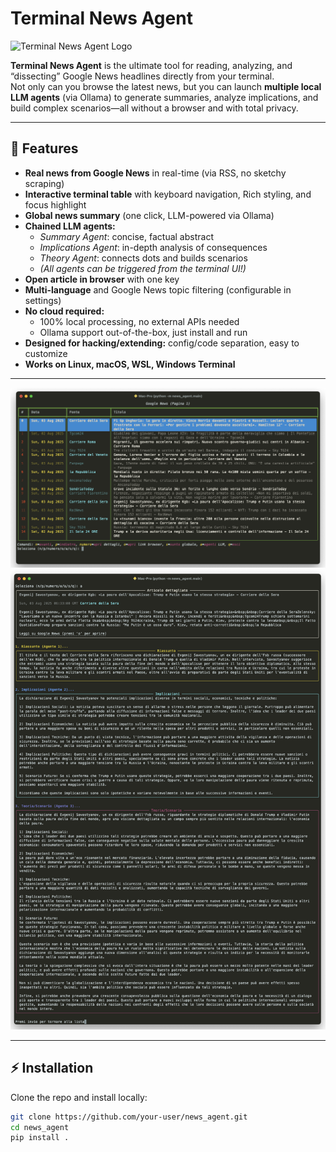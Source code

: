 # Terminal News Agent

![Terminal News Agent Logo](./image/logo.png)

**Terminal News Agent** is the ultimate tool for reading, analyzing, and “dissecting” Google News headlines directly from your terminal.  
Not only can you browse the latest news, but you can launch **multiple local LLM agents** (via Ollama) to generate summaries, analyze implications, and build complex scenarios—all without a browser and with total privacy.

---

## 🚀 Features

- **Real news from Google News** in real-time (via RSS, no sketchy scraping)
- **Interactive terminal table** with keyboard navigation, Rich styling, and focus highlight
- **Global news summary** (one click, LLM-powered via Ollama)
- **Chained LLM agents:**
  - *Summary Agent*: concise, factual abstract
  - *Implications Agent*: in-depth analysis of consequences
  - *Theory Agent*: connects dots and builds scenarios
  - *(All agents can be triggered from the terminal UI!)*
- **Open article in browser** with one key
- **Multi-language** and Google News topic filtering (configurable in settings)
- **No cloud required:**
  - 100% local processing, no external APIs needed
  - Ollama support out-of-the-box, just install and run
- **Designed for hacking/extending:** config/code separation, easy to customize
- **Works on Linux, macOS, WSL, Windows Terminal**

---

![Terminal Demo 1](./image/term_1.png)
![Terminal Demo 2](./image/term_2.png)

---

## ⚡ Installation

Clone the repo and install locally:

```bash
git clone https://github.com/your-user/news_agent.git
cd news_agent
pip install .
